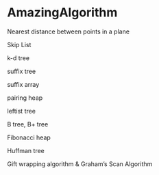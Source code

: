 AmazingAlgorithm
================
Nearest distance between points in a plane

Skip List

k-d tree

suffix tree

suffix array

pairing heap

leftist tree

B tree, B+ tree

Fibonacci heap

Huffman tree

Gift wrapping algorithm & Graham’s Scan Algorithm
